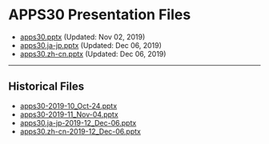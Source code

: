 <!--
This is a machine generated file, and should not be edited, as it will be overwritten with future updates.
-->

# APPS30 Presentation Files

- [apps30.pptx](https://globaleventcdn.blob.core.windows.net/assets/apps/apps30/apps30.pptx) (Updated: Nov 02, 2019)
- [apps30.ja-jp.pptx](https://globaleventcdn.blob.core.windows.net/assets/apps/apps30/apps30.ja-jp.pptx) (Updated: Dec 06, 2019)
- [apps30.zh-cn.pptx](https://globaleventcdn.blob.core.windows.net/assets/apps/apps30/apps30.zh-cn.pptx) (Updated: Dec 06, 2019)
---
## Historical Files
- [apps30-2019-10_Oct-24.pptx](https://globaleventcdn.blob.core.windows.net/assets/apps/apps30/apps30-2019-10_Oct-24.pptx)
- [apps30-2019-11_Nov-04.pptx](https://globaleventcdn.blob.core.windows.net/assets/apps/apps30/apps30-2019-11_Nov-04.pptx)
- [apps30.ja-jp-2019-12_Dec-06.pptx](https://globaleventcdn.blob.core.windows.net/assets/apps/apps30/apps30.ja-jp-2019-12_Dec-06.pptx)
- [apps30.zh-cn-2019-12_Dec-06.pptx](https://globaleventcdn.blob.core.windows.net/assets/apps/apps30/apps30.zh-cn-2019-12_Dec-06.pptx)


